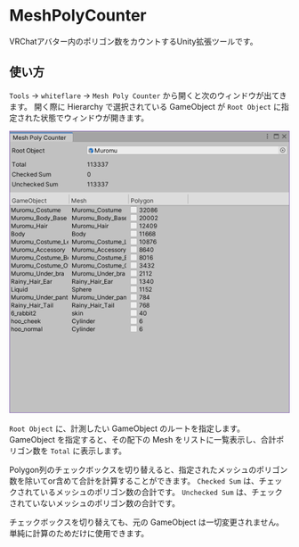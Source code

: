 # MeshPolyCounter

VRChatアバター内のポリゴン数をカウントするUnity拡張ツールです。

## 使い方 

`Tools` → `whiteflare` → `Mesh Poly Counter` から開くと次のウィンドウが出てきます。
開く際に Hierarchy で選択されている GameObject が `Root Object` に指定された状態でウィンドウが開きます。

![Image](./img/MeshPolyCounter-01.png)

`Root Object` に、計測したい GameObject のルートを指定します。
GameObject を指定すると、その配下の Mesh をリストに一覧表示し、合計ポリゴン数を `Total` に表示します。

Polygon列のチェックボックスを切り替えると、指定されたメッシュのポリゴン数を除いてor含めて合計を計算することができます。
`Checked Sum` は、チェックされているメッシュのポリゴン数の合計です。
`Unchecked Sum` は、チェックされていないメッシュのポリゴン数の合計です。

チェックボックスを切り替えても、元の GameObject は一切変更されません。単純に計算のためだけに使用できます。
